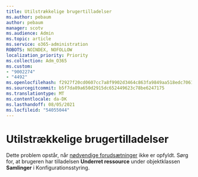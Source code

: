 ```yaml
---
title: Utilstrækkelige brugertilladelser
ms.author: pebaum
author: pebaum
manager: scotv
ms.audience: Admin
ms.topic: article
ms.service: o365-administration
ROBOTS: NOINDEX, NOFOLLOW
localization_priority: Priority
ms.collection: Adm_O365
ms.custom:
- "9002274"
- "4492"
ms.openlocfilehash: f2927f20cd0607cc7a8f9902d3464c863fa9849aa518edc7061bb2dcf81cc534
ms.sourcegitcommit: b5f7da89a650d2915dc652449623c78be6247175
ms.translationtype: MT
ms.contentlocale: da-DK
ms.lasthandoff: 08/05/2021
ms.locfileid: "54055044"
---
```

# <a name="insufficient-user-permissions"></a>Utilstrækkelige brugertilladelser

Dette problem opstår, når [nødvendige forudsætninger](https://docs.microsoft.com/configmgr/tenant-attach/device-sync-actions#prerequisites) ikke er opfyldt. Sørg for, at brugeren har tilladelsen **Underret ressource** under objektklassen **Samlinger** i Konfigurationsstyring.

